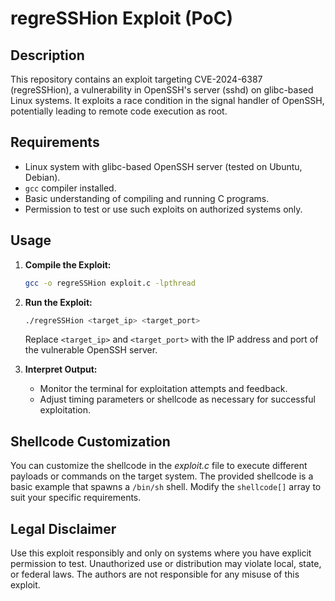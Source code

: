 # regreSSHion Exploit (PoC)

## Description
This repository contains an exploit targeting CVE-2024-6387 (regreSSHion), a vulnerability in OpenSSH's server (sshd) on glibc-based Linux systems. It exploits a race condition in the signal handler of OpenSSH, potentially leading to remote code execution as root.

## Requirements
- Linux system with glibc-based OpenSSH server (tested on Ubuntu, Debian).
- `gcc` compiler installed.
- Basic understanding of compiling and running C programs.
- Permission to test or use such exploits on authorized systems only.

## Usage
1. **Compile the Exploit:**
   ```bash
   gcc -o regreSSHion exploit.c -lpthread
   ```

2. **Run the Exploit:**
   ```bash
   ./regreSSHion <target_ip> <target_port>
   ```

   Replace `<target_ip>` and `<target_port>` with the IP address and port of the vulnerable OpenSSH server.

3. **Interpret Output:**
   - Monitor the terminal for exploitation attempts and feedback.
   - Adjust timing parameters or shellcode as necessary for successful exploitation.

## Shellcode Customization
You can customize the shellcode in the *exploit.c* file to execute different payloads or commands on the target system. The provided shellcode is a basic example that spawns a `/bin/sh` shell. Modify the `shellcode[]` array to suit your specific requirements.

## Legal Disclaimer
Use this exploit responsibly and only on systems where you have explicit permission to test. Unauthorized use or distribution may violate local, state, or federal laws. The authors are not responsible for any misuse of this exploit.
